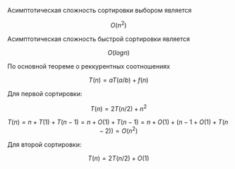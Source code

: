 Асимптотическая сложность сортировки выбором является

$$
O(n^2)
$$

Асимптотическая сложность быстрой сортировки является

$$
O(log{}{n})
$$

По основной теореме о реккурентных соотношениях

$$
T(n) = {a}{}T(a/b) + f(n)
$$

Для первой сортировки:

$$
T(n) = {2}{}T(n/2) + n^2
$$

$$
T(n) = n + T(1) + T(n - 1) = n + O(1) + T(n - 1) = n + O(1) + (n - 1 + O(1) + T(n - 2)) = O(n^2)
$$

Для второй сортировки:

$$
T(n) = {2}{}T(n/2) + O(1) 
$$
